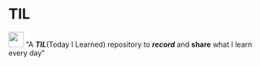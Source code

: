 # TIL
</a><img src="https://media.giphy.com/media/WUlplcMpOCEmTGBtBW/giphy.gif" width="30"></em> "A ***TIL***(Today I Learned) repository to ***record*** and **share** what I learn every day"
